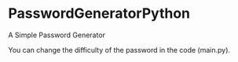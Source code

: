 # PasswordGeneratorPython
A Simple Password Generator

You can change the difficulty of the password in the code (main.py).
